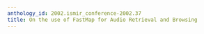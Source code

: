 ```yaml
---
anthology_id: 2002.ismir_conference-2002.37
title: On the use of FastMap for Audio Retrieval and Browsing
---
```

